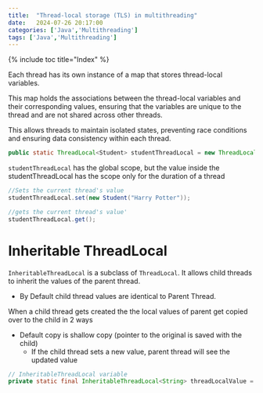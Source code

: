```yaml
---
title:  "Thread-local storage (TLS) in multithreading"
date:   2024-07-26 20:17:00
categories: ['Java','Multithreading']
tags: ['Java','Multithreading']
---
```


{% include toc title="Index" %}

Each thread has its own instance of a map that stores thread-local variables.

This map holds the associations between the thread-local variables and their
corresponding values,
ensuring that the variables are unique to the thread and are not shared across
other threads.

This allows threads to maintain isolated states, preventing race conditions and
ensuring data consistency within each thread.

```java
public static ThreadLocal<Student> studentThreadLocal = new ThreadLocal<Student>();
```

`studentThreadLocal` has the global scope, but the value inside the
studentThreadLocal has the scope only for the duration of a thread

```java
//Sets the current thread's value
studentThreadLocal.set(new Student("Harry Potter"));

//gets the current thread's value'
studentThreadLocal.get();
```

# Inheritable ThreadLocal

`InheritableThreadLocal` is a subclass of `ThreadLocal`. It allows child threads
to inherit the values of the parent thread.

- By Default child thread values are identical to Parent Thread.

When a child thread gets created the the local values of parent get copied over
to the child in 2 ways

- Default copy is shallow copy (pointer to the original is saved with the child)
    - If the child thread sets a new value, parent thread will see the updated
      value

```java
// InheritableThreadLocal variable
private static final InheritableThreadLocal<String> threadLocalValue = new InheritableThreadLocal<>();
```